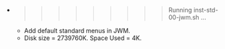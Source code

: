 * >>>>>>>>> Running inst-std-00-jwm.sh ...
  * Add default standard menus in JWM.
  * Disk size = 2739760K. Space Used = 4K.
